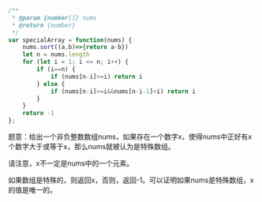 ```javascript
/**
 * @param {number[]} nums
 * @return {number}
 */
var specialArray = function(nums) {
    nums.sort((a,b)=>{return a-b})
    let n = nums.length
    for (let i = 1; i <= n; i++) {
        if (i==n) {
            if (nums[n-i]>=i) return i 
        } else {
            if (nums[n-i]>=i&&nums[n-i-1]<i) return i
        }
    }
    return -1
};
```

题意：给出一个非负整数数组nums，如果存在一个数字x，使得nums中正好有x个数字大于或等于x，那么nums就被认为是特殊数组。

请注意，x不一定是nums中的一个元素。

如果数组是特殊的，则返回x，否则，返回-1。可以证明如果nums是特殊数组，x的值是唯一的。